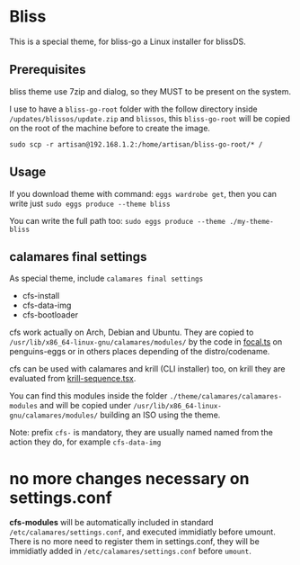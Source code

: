 # Bliss

This is a special theme, for bliss-go a Linux installer for blissDS.

## Prerequisites
bliss theme use 7zip and dialog, so they MUST to be present on the system.

I use to have a `bliss-go-root` folder with the follow directory inside `/updates/blissos/update.zip` and `blissos`, this `bliss-go-root` will be copied on the root of the machine before to create the image.

`sudo scp -r artisan@192.168.1.2:/home/artisan/bliss-go-root/* /`


## Usage

If you download theme with command: `eggs wardrobe get`, then you can write just `sudo eggs produce --theme bliss`

You can write the full path too: `sudo eggs produce --theme ./my-theme-bliss`


## calamares final settings

As special theme, include `calamares final settings`

* cfs-install 
* cfs-data-img
* cfs-bootloader

cfs work actually on Arch, Debian and Ubuntu. They are copied to `/usr/lib/x86_64-linux-gnu/calamares/modules/` by the code in [focal.ts](https://github.com/pieroproietti/penguins-eggs/blob/4f1b9c537a2e182b5a5b89c09f22821e0f6195d0/src/classes/incubation/distros/focal.ts#L98) on penguins-eggs or in others places depending of the distro/codename.

cfs can be used with calamares and krill (CLI installer) too, on krill they are evaluated from [krill-sequence.tsx](https://github.com/pieroproietti/penguins-eggs/blob/4f1b9c537a2e182b5a5b89c09f22821e0f6195d0/src/krill/krill-sequence.tsx#L630).

You can find this modules inside the folder `./theme/calamares/calamares-modules` and will be copied under `/usr/lib/x86_64-linux-gnu/calamares/modules/` building an ISO using the theme.

Note: prefix `cfs-` is mandatory, they are usually named named from the action they do, for example `cfs-data-img`

# no more changes necessary on settings.conf

**cfs-modules** will be automatically included in standard `/etc/calamares/settings.conf`, and executed immidiatly before umount. There is no more need to register them in settings.conf, they will be immidiatly added in `/etc/calamares/settings.conf` before `umount`.

